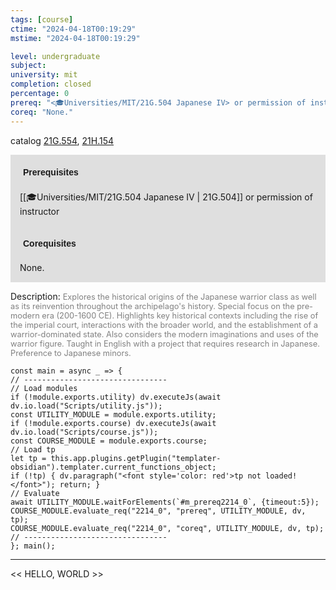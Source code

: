 ```yaml
---
tags: [course]
ctime: "2024-04-18T00:19:29"
mstime: "2024-04-18T00:19:29"

level: undergraduate
subject: 
university: mit
completion: closed
percentage: 0
prereq: "<🎓Universities/MIT/21G.504 Japanese IV> or permission of instructor"
coreq: "None."
---
```


catalog [21G.554](http://student.mit.edu/catalog/m21Gf.html#21G.554), [21H.154](http://student.mit.edu/catalog/m21Ha.html#21H.154)

<span style="display: block; padding: 15px; background-color: rgb(100, 100, 100, 0.2);"><font id="m_prereq2214_0" style="display: block; font-family: Arial, sans-serif; font-weight: bold; padding: 5px">Prerequisites</font><br><span id="prereq2214_0">[[🎓Universities/MIT/21G.504 Japanese IV | 21G.504]] or permission of instructor</span></span>
<span style="display: block; padding: 15px; background-color: rgb(100, 100, 100, 0.2);"><font id="m_coreq2214_0" style="display: block; font-family: Arial, sans-serif; font-weight: bold; padding: 5px">Corequisites</font><br><span id="coreq2214_0">None.</span></span>

<font style="">Description:</font>
<font style="color: grey; font-size: 0.8rem;">Explores the historical origins of the Japanese warrior class as well as its reinvention throughout the archipelago's history. Special focus on the pre-modern era (200-1600 CE). Highlights key historical contexts including the rise of the imperial court, interactions with the broader world, and the establishment of a warrior-dominated state. Also considers the modern imaginations and uses of the warrior figure. Taught in English with a project that requires research in Japanese. Preference to Japanese minors.</font>

```dataviewjs
const main = async _ => {
// --------------------------------
// Load modules
if (!module.exports.utility) dv.executeJs(await dv.io.load("Scripts/utility.js"));
const UTILITY_MODULE = module.exports.utility;
if (!module.exports.course) dv.executeJs(await dv.io.load("Scripts/course.js"));
const COURSE_MODULE = module.exports.course;
// Load tp
let tp = this.app.plugins.getPlugin("templater-obsidian").templater.current_functions_object;
if (!tp) { dv.paragraph("<font style='color: red'>tp not loaded!</font>"); return; }
// Evaluate
await UTILITY_MODULE.waitForElements(`#m_prereq2214_0`, {timeout:5});
COURSE_MODULE.evaluate_req("2214_0", "prereq", UTILITY_MODULE, dv, tp);
COURSE_MODULE.evaluate_req("2214_0", "coreq", UTILITY_MODULE, dv, tp);
// --------------------------------
}; main();
```

---

<< HELLO, WORLD >>
